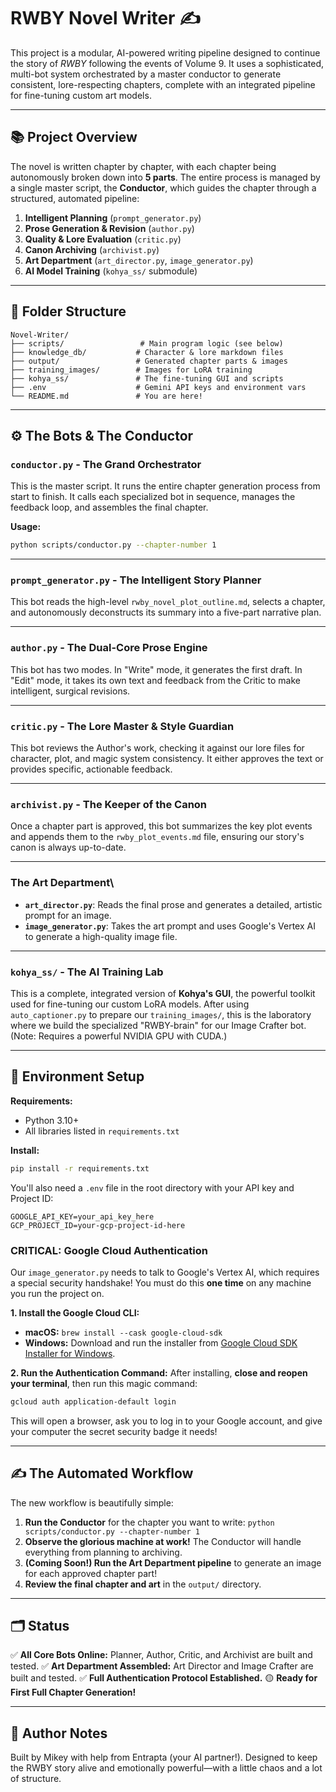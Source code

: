 # RWBY Novel Writer ✍️

This project is a modular, AI-powered writing pipeline designed to continue the story of *RWBY* following the events of Volume 9. It uses a sophisticated, multi-bot system orchestrated by a master conductor to generate consistent, lore-respecting chapters, complete with an integrated pipeline for fine-tuning custom art models.

---

## 📚 Project Overview

The novel is written chapter by chapter, with each chapter being autonomously broken down into **5 parts**. The entire process is managed by a single master script, the **Conductor**, which guides the chapter through a structured, automated pipeline:

1.  **Intelligent Planning** (`prompt_generator.py`)
2.  **Prose Generation & Revision** (`author.py`)
3.  **Quality & Lore Evaluation** (`critic.py`)
4.  **Canon Archiving** (`archivist.py`)
5.  **Art Department** (`art_director.py`, `image_generator.py`)
6.  **AI Model Training** (`kohya_ss/` submodule)

---

## 📁 Folder Structure

```text
Novel-Writer/
├── scripts/                 # Main program logic (see below)
├── knowledge_db/           # Character & lore markdown files
├── output/                 # Generated chapter parts & images
├── training_images/        # Images for LoRA training
├── kohya_ss/               # The fine-tuning GUI and scripts
├── .env                    # Gemini API keys and environment vars
└── README.md               # You are here!
````

-----

## ⚙️ The Bots & The Conductor

### `conductor.py` - The Grand Orchestrator

This is the master script. It runs the entire chapter generation process from start to finish. It calls each specialized bot in sequence, manages the feedback loop, and assembles the final chapter.

**Usage:**

```bash
python scripts/conductor.py --chapter-number 1
```

-----

### `prompt_generator.py` - The Intelligent Story Planner

This bot reads the high-level `rwby_novel_plot_outline.md`, selects a chapter, and autonomously deconstructs its summary into a five-part narrative plan.

-----

### `author.py` - The Dual-Core Prose Engine

This bot has two modes. In "Write" mode, it generates the first draft. In "Edit" mode, it takes its own text and feedback from the Critic to make intelligent, surgical revisions.

-----

### `critic.py` - The Lore Master & Style Guardian

This bot reviews the Author's work, checking it against our lore files for character, plot, and magic system consistency. It either approves the text or provides specific, actionable feedback.

-----

### `archivist.py` - The Keeper of the Canon

Once a chapter part is approved, this bot summarizes the key plot events and appends them to the `rwby_plot_events.md` file, ensuring our story's canon is always up-to-date.

-----

### The Art Department\

* **`art_director.py`**: Reads the final prose and generates a detailed, artistic prompt for an image.
* **`image_generator.py`**: Takes the art prompt and uses Google's Vertex AI to generate a high-quality image file.

-----

### `kohya_ss/` - The AI Training Lab

This is a complete, integrated version of **Kohya's GUI**, the powerful toolkit used for fine-tuning our custom LoRA models. After using `auto_captioner.py` to prepare our `training_images/`, this is the laboratory where we build the specialized "RWBY-brain" for our Image Crafter bot. (Note: Requires a powerful NVIDIA GPU with CUDA.)

-----

## 🧪 Environment Setup

**Requirements:**

* Python 3.10+
* All libraries listed in `requirements.txt`

**Install:**

```bash
pip install -r requirements.txt
```

You'll also need a `.env` file in the root directory with your API key and Project ID:

```text
GOOGLE_API_KEY=your_api_key_here
GCP_PROJECT_ID=your-gcp-project-id-here
```

### **CRITICAL: Google Cloud Authentication**

Our `image_generator.py` needs to talk to Google's Vertex AI, which requires a special security handshake\! You must do this **one time** on any machine you run the project on.

**1. Install the Google Cloud CLI:**

* **macOS:** `brew install --cask google-cloud-sdk`
* **Windows:** Download and run the installer from [Google Cloud SDK Installer for Windows](https://dl.google.com/dl/cloudsdk/channels/rapid/GoogleCloudSDKInstaller.exe).

**2. Run the Authentication Command:**
After installing, **close and reopen your terminal**, then run this magic command:

```bash
gcloud auth application-default login
```

This will open a browser, ask you to log in to your Google account, and give your computer the secret security badge it needs\!

-----

## ✍️ The Automated Workflow

The new workflow is beautifully simple:

1. **Run the Conductor** for the chapter you want to write: `python scripts/conductor.py --chapter-number 1`
2. **Observe the glorious machine at work\!** The Conductor will handle everything from planning to archiving.
3. **(Coming Soon\!) Run the Art Department pipeline** to generate an image for each approved chapter part\!
4. **Review the final chapter and art** in the `output/` directory.

-----

## 🗂️ Status

✅ **All Core Bots Online:** Planner, Author, Critic, and Archivist are built and tested.
✅ **Art Department Assembled:** Art Director and Image Crafter are built and tested.
✅ **Full Authentication Protocol Established.**
🟡 **Ready for First Full Chapter Generation\!**

-----

## 🔧 Author Notes

Built by Mikey with help from Entrapta (your AI partner\!). Designed to keep the RWBY story alive and emotionally powerful—with a little chaos and a lot of structure.

